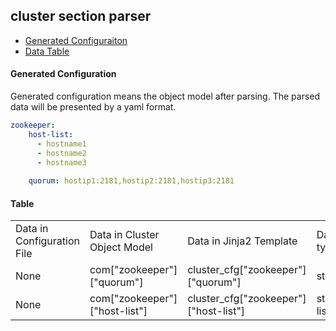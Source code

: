 ## cluster section parser 

- [Generated Configuraiton](#G_Config)
- [Data Table](#T_config)

#### Generated Configuration <a name="G_Config"></a>

Generated configuration means the object model after parsing. The parsed data will be presented by a yaml format.
```yaml
zookeeper:
    host-list:
      - hostname1
      - hostname2
      - hostname3
    
    quorum: hostip1:2181,hostip2:2181,hostip3:2181
```




#### Table <a name="T_Config"></a>

<table>
<tr>
    <td>Data in Configuration File</td>
    <td>Data in Cluster Object Model</td>
    <td>Data in Jinja2 Template</td>
    <td>Data type</td>
</tr>
<tr>
    <td>None</td>
    <td>com["zookeeper"]["quorum"]</td>
    <td>cluster_cfg["zookeeper"]["quorum"]</td>
    <td>string</td>
</tr>
<tr>
    <td>None</td>
    <td>com["zookeeper"]["host-list"]</td>
    <td>cluster_cfg["zookeeper"]["host-list"]</td>
    <td>string list</td>
</tr>
</table>



